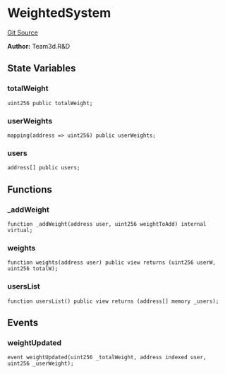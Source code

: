 # WeightedSystem
[Git Source](https://github.com//Team3dVidyaGames/Contracts/blob/e7abd099c8ff67c53a32c1d0c029bd31930c8a9c/src/contracts/flattened/flattened_Cauldron.sol)

**Author:**
Team3d.R&D


## State Variables
### totalWeight

```solidity
uint256 public totalWeight;
```


### userWeights

```solidity
mapping(address => uint256) public userWeights;
```


### users

```solidity
address[] public users;
```


## Functions
### _addWeight


```solidity
function _addWeight(address user, uint256 weightToAdd) internal virtual;
```

### weights


```solidity
function weights(address user) public view returns (uint256 userW, uint256 totalW);
```

### usersList


```solidity
function usersList() public view returns (address[] memory _users);
```

## Events
### weightUpdated

```solidity
event weightUpdated(uint256 _totalWeight, address indexed user, uint256 _userWeight);
```

